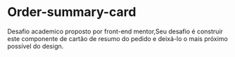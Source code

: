 # Order-summary-card
Desafio academico proposto por front-end mentor,Seu desafio é construir este componente de cartão de resumo do pedido e deixá-lo o mais próximo possível do design. 
